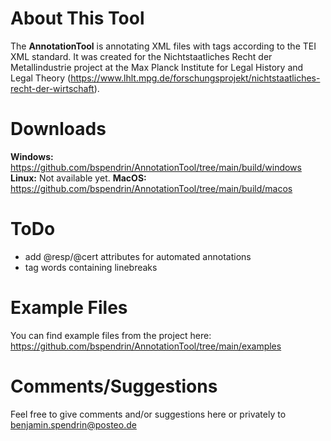 # About This Tool
The **AnnotationTool** is annotating XML files with tags according to the TEI XML standard. It was created for the Nichtstaatliches Recht der Metallindustrie project at the Max Planck Institute for Legal History and Legal Theory (https://www.lhlt.mpg.de/forschungsprojekt/nichtstaatliches-recht-der-wirtschaft).

# Downloads
**Windows:**
https://github.com/bspendrin/AnnotationTool/tree/main/build/windows  
**Linux:**
Not available yet.
**MacOS:**
https://github.com/bspendrin/AnnotationTool/tree/main/build/macos  

# ToDo
- add @resp/@cert attributes for automated annotations
- tag words containing linebreaks

# Example Files
You can find example files from the project here:  
https://github.com/bspendrin/AnnotationTool/tree/main/examples

# Comments/Suggestions
Feel free to give comments and/or suggestions here or privately to benjamin.spendrin@posteo.de